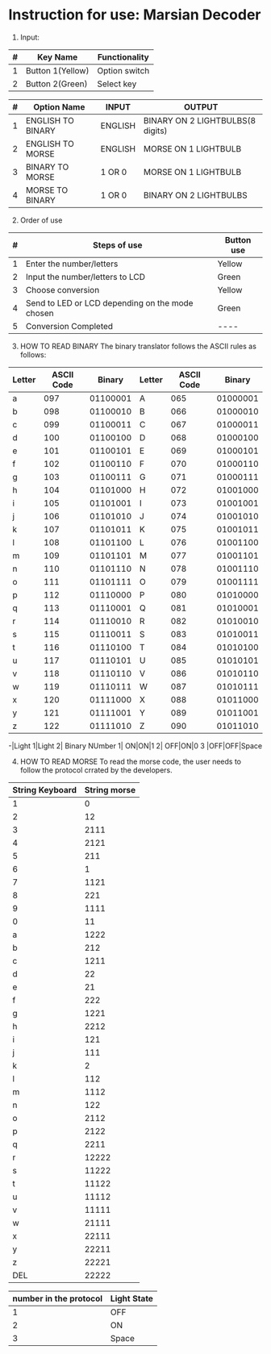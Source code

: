 Instruction for use: Marsian Decoder
=====================================
1. Input:

|#|Key Name|Functionality|
|----|----|---
1| Button 1(Yellow) | Option switch
2| Button 2(Green) | Select key

#|Option Name|INPUT | OUTPUT
---|---|---|---
1| ENGLISH TO BINARY | ENGLISH | BINARY ON 2 LIGHTBULBS(8 digits)
2 | ENGLISH TO MORSE | ENGLISH | MORSE ON 1 LIGHTBULB
3| BINARY TO MORSE | 1 OR 0 | MORSE ON 1 LIGHTBULB
4| MORSE TO BINARY | 1 OR 0 | BINARY ON 2 LIGHTBULBS 


2. Order of use

#|Steps of use| Button use
---|---|---
1| Enter the number/letters | Yellow
2| Input the number/letters to LCD | Green
3| Choose conversion | Yellow
4| Send to LED or LCD depending on the mode chosen | Green
5| Conversion Completed | ----

3. HOW TO READ BINARY 
The binary translator follows the ASCII rules as follows:

Letter|ASCII Code|Binary|Letter|ASCII Code|Binary
---|---|---|---|---|---
a|097|01100001|A|065|01000001
b|098|01100010|B|066|01000010
c|099|01100011|C|067|01000011
d|100|01100100|D|068|01000100
e|101|01100101|E|069|01000101
f|102|01100110|F|070|01000110
g|103|01100111|G|071|01000111
h|	104|	01101000	|H|	072|	01001000
i	|105|	01101001|	I|	073	|01001001
j	|106|	01101010|	J|	074|	01001010
k	|107	|01101011|	K|	075	|01001011
l	|108|	01101100|	L|	076|	01001100
m	|109|	01101101|	M	|077|	01001101
n	|110|	01101110|	N|	078|	01001110
o	|111	|01101111|	O	|079|	01001111
p|	112	|01110000	|P|	080|	01010000
q	|113|	01110001|	Q|	081|	01010001
r	|114	|01110010	|R|	082|	01010010
s|	115|	01110011|	S|	083|	01010011
t|	116|	01110100|	T|	084|	01010100
u|	117|	01110101|	U|	085|	01010101
v|	118|	01110110|	V	|086|	01010110
w	|119|	01110111|	W|	087|	01010111
x|	120|	01111000|	X|	088	|01011000
y|	121|	01111001|	Y	|089|	01011001
z	|122|	01111010|	Z	|090|	01011010

-|Light 1|Light 2| Binary NUmber
1| ON|ON|1
2| OFF|ON|0
3 |OFF|OFF|Space

4. HOW TO READ MORSE
To read the morse code, the user needs to follow the protocol crrated by the developers.

String Keyboard | String morse
---|----
1|0
2|12
3|2111
4|2121
5|211
6|1
7|1121
8|221
9|1111
0|11
a|1222
b|212
c|1211
d|22
e|21
f|222
g|1221
h|2212
i|121
j|111
k|2
l|112
m|1112
n|122
o|2112
p|2122
q|2211
r|12222
s|11222
t|11122
u|11112
v|11111
w|21111
x|22111
y|22211
z|22221
DEL|22222

number in the protocol|Light State
--|-- 
1|OFF
2|ON
3| Space
